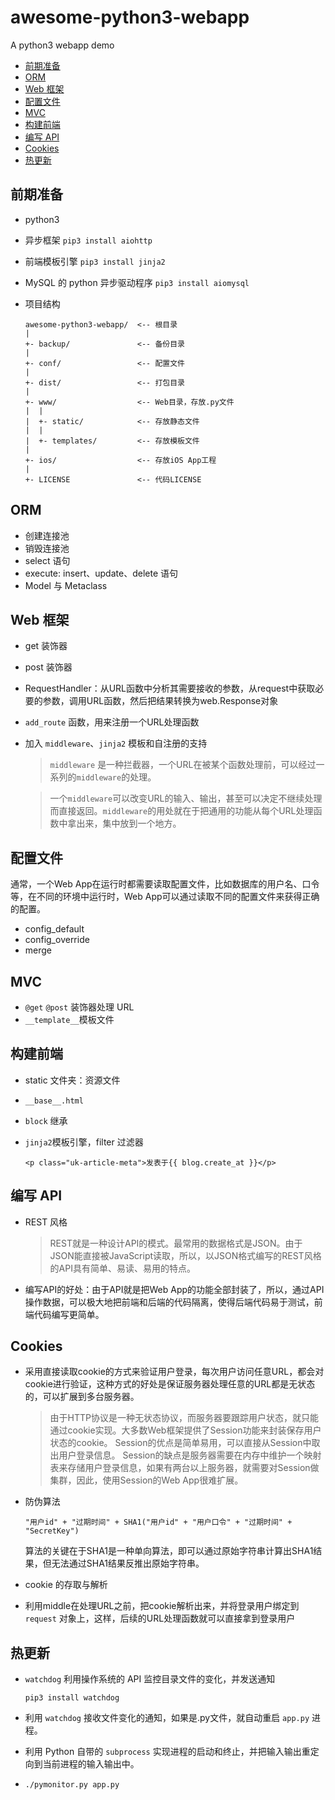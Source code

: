 # awesome-python3-webapp
A python3 webapp demo

* [前期准备](#prepare)
* [ORM](#orm)
* [Web 框架](#web)
* [配置文件](#configutation)
* [MVC](#mvc)
* [构建前端](#template)
* [编写 API](#api)
* [Cookies](#cookies)
* [热更新](#hotUpdate)

## <span id='prepare'>前期准备</span>
* python3
* 异步框架 `pip3 install aiohttp`
* 前端模板引擎 `pip3 install jinja2`
* MySQL 的 python 异步驱动程序 `pip3 install aiomysql `
* 项目结构
	
	```
	awesome-python3-webapp/  <-- 根目录
	|
	+- backup/               <-- 备份目录
	|
	+- conf/                 <-- 配置文件
	|
	+- dist/                 <-- 打包目录
	|
	+- www/                  <-- Web目录，存放.py文件
	|  |
	|  +- static/            <-- 存放静态文件
	|  |
	|  +- templates/         <-- 存放模板文件
	|
	+- ios/                  <-- 存放iOS App工程
	|
	+- LICENSE               <-- 代码LICENSE
	```
	
## <span id='orm'>ORM</span>
* 创建连接池
* 销毁连接池
* select 语句
* execute: insert、update、delete 语句
* Model 与 Metaclass

## <span id='web'>Web 框架</span>
* get 装饰器
* post 装饰器
* RequestHandler：从URL函数中分析其需要接收的参数，从request中获取必要的参数，调用URL函数，然后把结果转换为web.Response对象
* `add_route` 函数，用来注册一个URL处理函数
* 加入 `middleware`、`jinja2` 模板和自注册的支持

	> `middleware` 是一种拦截器，一个URL在被某个函数处理前，可以经过一系列的`middleware`的处理。

	> 一个`middleware`可以改变URL的输入、输出，甚至可以决定不继续处理而直接返回。`middleware`的用处就在于把通用的功能从每个URL处理函数中拿出来，集中放到一个地方。

## <span id='configutation'>配置文件</span>
通常，一个Web App在运行时都需要读取配置文件，比如数据库的用户名、口令等，在不同的环境中运行时，Web App可以通过读取不同的配置文件来获得正确的配置。

* config_default
* config_override
* merge

## <span id='mvc'>MVC</span>

* `@get` `@post` 装饰器处理 URL
* `__template__`模板文件

## <span id='template'>构建前端</span>

* static 文件夹：资源文件
* `__base__.html`
* `block` 继承
* `jinja2`模板引擎，filter 过滤器
 
	```
	<p class="uk-article-meta">发表于{{ blog.create_at }}</p>
	```
	
## <span id='api'>编写 API</span>

* REST 风格
	
	> REST就是一种设计API的模式。最常用的数据格式是JSON。由于JSON能直接被JavaScript读取，所以，以JSON格式编写的REST风格的API具有简单、易读、易用的特点。
	
* 编写API的好处：由于API就是把Web App的功能全部封装了，所以，通过API操作数据，可以极大地把前端和后端的代码隔离，使得后端代码易于测试，前端代码编写更简单。

## <span id='cookies'>Cookies</span>

* 采用直接读取cookie的方式来验证用户登录，每次用户访问任意URL，都会对cookie进行验证，这种方式的好处是保证服务器处理任意的URL都是无状态的，可以扩展到多台服务器。

	> 由于HTTP协议是一种无状态协议，而服务器要跟踪用户状态，就只能通过cookie实现。大多数Web框架提供了Session功能来封装保存用户状态的cookie。
	> Session的优点是简单易用，可以直接从Session中取出用户登录信息。
	> Session的缺点是服务器需要在内存中维护一个映射表来存储用户登录信息，如果有两台以上服务器，就需要对Session做集群，因此，使用Session的Web App很难扩展。

* 防伪算法

	`"用户id" + "过期时间" + SHA1("用户id" + "用户口令" + "过期时间" + "SecretKey")`
	
	算法的关键在于SHA1是一种单向算法，即可以通过原始字符串计算出SHA1结果，但无法通过SHA1结果反推出原始字符串。
	
* cookie 的存取与解析
* 利用middle在处理URL之前，把cookie解析出来，并将登录用户绑定到 `request` 对象上，这样，后续的URL处理函数就可以直接拿到登录用户

## <span id='hotUpdate'>热更新</span>
* `watchdog` 利用操作系统的 API 监控目录文件的变化，并发送通知 

	```
	pip3 install watchdog
	```
* 利用 `watchdog` 接收文件变化的通知，如果是.py文件，就自动重启 `app.py` 进程。
* 利用 Python 自带的 `subprocess` 实现进程的启动和终止，并把输入输出重定向到当前进程的输入输出中。
* `./pymonitor.py app.py`